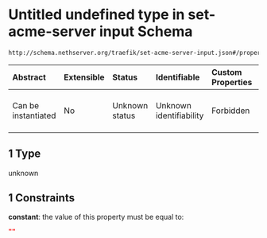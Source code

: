 # Untitled undefined type in set-acme-server input Schema

```txt
http://schema.nethserver.org/traefik/set-acme-server-input.json#/properties/email/oneOf/1
```



| Abstract            | Extensible | Status         | Identifiable            | Custom Properties | Additional Properties | Access Restrictions | Defined In                                                                                |
| :------------------ | :--------- | :------------- | :---------------------- | :---------------- | :-------------------- | :------------------ | :---------------------------------------------------------------------------------------- |
| Can be instantiated | No         | Unknown status | Unknown identifiability | Forbidden         | Allowed               | none                | [set-acme-server-input.json\*](traefik/set-acme-server-input.json "open original schema") |

## 1 Type

unknown

## 1 Constraints

**constant**: the value of this property must be equal to:

```json
""
```
